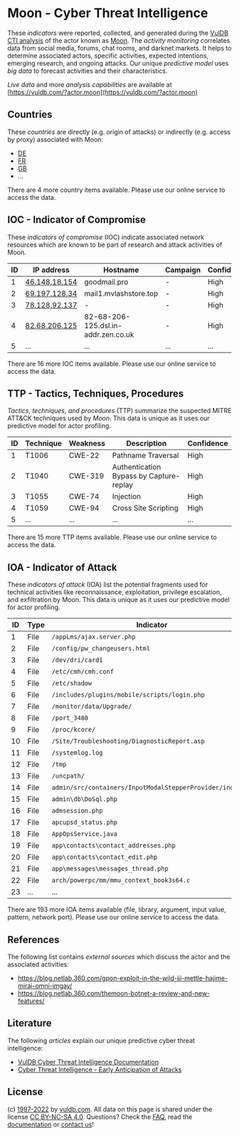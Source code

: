 # Moon - Cyber Threat Intelligence

These _indicators_ were reported, collected, and generated during the [VulDB CTI analysis](https://vuldb.com/?kb.cti) of the actor known as [Moon](https://vuldb.com/?actor.moon). The _activity monitoring_ correlates data from social media, forums, chat rooms, and darknet markets. It helps to determine associated actors, specific activities, expected intentions, emerging research, and ongoing attacks. Our unique _predictive model_ uses _big data_ to forecast activities and their characteristics.

_Live data_ and more _analysis capabilities_ are available at [https://vuldb.com/?actor.moon](https://vuldb.com/?actor.moon)

## Countries

These _countries_ are directly (e.g. origin of attacks) or indirectly (e.g. access by proxy) associated with Moon:

* [DE](https://vuldb.com/?country.de)
* [FR](https://vuldb.com/?country.fr)
* [GB](https://vuldb.com/?country.gb)
* ...

There are 4 more country items available. Please use our online service to access the data.

## IOC - Indicator of Compromise

These _indicators of compromise_ (IOC) indicate associated network resources which are known to be part of research and attack activities of Moon.

ID | IP address | Hostname | Campaign | Confidence
-- | ---------- | -------- | -------- | ----------
1 | [46.148.18.154](https://vuldb.com/?ip.46.148.18.154) | goodmail.pro | - | High
2 | [69.197.128.34](https://vuldb.com/?ip.69.197.128.34) | mail1.mvlashstore.top | - | High
3 | [78.128.92.137](https://vuldb.com/?ip.78.128.92.137) | - | - | High
4 | [82.68.206.125](https://vuldb.com/?ip.82.68.206.125) | 82-68-206-125.dsl.in-addr.zen.co.uk | - | High
5 | ... | ... | ... | ...

There are 16 more IOC items available. Please use our online service to access the data.

## TTP - Tactics, Techniques, Procedures

_Tactics, techniques, and procedures_ (TTP) summarize the suspected MITRE ATT&CK techniques used by _Moon_. This data is unique as it uses our predictive model for actor profiling.

ID | Technique | Weakness | Description | Confidence
-- | --------- | -------- | ----------- | ----------
1 | T1006 | CWE-22 | Pathname Traversal | High
2 | T1040 | CWE-319 | Authentication Bypass by Capture-replay | High
3 | T1055 | CWE-74 | Injection | High
4 | T1059 | CWE-94 | Cross Site Scripting | High
5 | ... | ... | ... | ...

There are 15 more TTP items available. Please use our online service to access the data.

## IOA - Indicator of Attack

These _indicators of attack_ (IOA) list the potential fragments used for technical activities like reconnaissance, exploitation, privilege escalation, and exfiltration by Moon. This data is unique as it uses our predictive model for actor profiling.

ID | Type | Indicator | Confidence
-- | ---- | --------- | ----------
1 | File | `/appLms/ajax.server.php` | High
2 | File | `/config/pw_changeusers.html` | High
3 | File | `/dev/dri/card1` | High
4 | File | `/etc/cmh/cmh.conf` | High
5 | File | `/etc/shadow` | Medium
6 | File | `/includes/plugins/mobile/scripts/login.php` | High
7 | File | `/monitor/data/Upgrade/` | High
8 | File | `/port_3480` | Medium
9 | File | `/proc/kcore/` | Medium
10 | File | `/Site/Troubleshooting/DiagnosticReport.asp` | High
11 | File | `/systemlog.log` | High
12 | File | `/tmp` | Low
13 | File | `/uncpath/` | Medium
14 | File | `admin/src/containers/InputModalStepperProvider/index.js` | High
15 | File | `admin\db\DoSql.php` | High
16 | File | `admsession.php` | High
17 | File | `apcupsd_status.php` | High
18 | File | `AppOpsService.java` | High
19 | File | `app\contacts\contact_addresses.php` | High
20 | File | `app\contacts\contact_edit.php` | High
21 | File | `app\messages\messages_thread.php` | High
22 | File | `arch/powerpc/mm/mmu_context_book3s64.c` | High
23 | ... | ... | ...

There are 193 more IOA items available (file, library, argument, input value, pattern, network port). Please use our online service to access the data.

## References

The following list contains _external sources_ which discuss the actor and the associated activities:

* https://blog.netlab.360.com/gpon-exploit-in-the-wild-iii-mettle-hajime-mirai-omni-imgay/
* https://blog.netlab.360.com/themoon-botnet-a-review-and-new-features/

## Literature

The following _articles_ explain our unique predictive cyber threat intelligence:

* [VulDB Cyber Threat Intelligence Documentation](https://vuldb.com/?kb.cti)
* [Cyber Threat Intelligence - Early Anticipation of Attacks](https://www.scip.ch/en/?labs.20201022)

## License

(c) [1997-2022](https://vuldb.com/?kb.changelog) by [vuldb.com](https://vuldb.com/?kb.about). All data on this page is shared under the license [CC BY-NC-SA 4.0](https://creativecommons.org/licenses/by-nc-sa/4.0/). Questions? Check the [FAQ](https://vuldb.com/?kb.faq), read the [documentation](https://vuldb.com/?kb) or [contact us](https://vuldb.com/?contact)!
